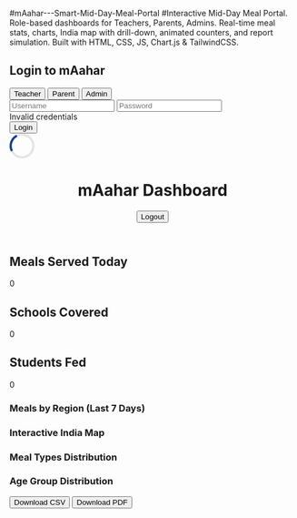 #mAahar---Smart-Mid-Day-Meal-Portal
#Interactive Mid-Day Meal Portal. Role-based dashboards for Teachers, Parents, Admins. Real-time meal stats, charts, India map with drill-down, animated counters, and report simulation. Built with HTML, CSS, JS, Chart.js &amp; TailwindCSS.
<!DOCTYPE html>
<html lang="en">
<head>
<meta charset="UTF-8">
<meta name="viewport" content="width=device-width, initial-scale=1.0">
<title>mAahar — Smart Mid-Day Meal Portal</title>

<!-- Tailwind CSS -->
<script src="https://cdn.tailwindcss.com"></script>

<!-- Font Awesome -->
<script src="https://kit.fontawesome.com/9d8f2d5d6a.js" crossorigin="anonymous"></script>

<!-- Chart.js -->
<script src="https://cdn.jsdelivr.net/npm/chart.js"></script>

<!-- Tippy.js for tooltips -->
<script src="https://unpkg.com/@popperjs/core@2"></script>
<script src="https://unpkg.com/tippy.js@6"></script>
<link rel="stylesheet" href="https://unpkg.com/tippy.js@6/dist/tippy.css" />

<style>
/* Loading Spinner */
@keyframes spinner {0%{transform:rotate(0deg);}100%{transform:rotate(360deg);}}
.spinner {border: 4px solid rgba(0,0,0,0.1);border-left-color:#0b3d91;border-radius:50%;width:36px;height:36px;animation:spinner 1s linear infinite;}
/* Counters Animation */
.counter {transition: all 1s ease;}
</style>
</head>
<body class="bg-gray-100 font-sans">

<!-- Login Page -->
<div id="loginPage" class="flex justify-center items-center h-screen bg-gradient-to-br from-blue-900 to-orange-400">
  <div class="bg-white p-8 rounded-xl shadow-lg w-full max-w-md">
    <h2 class="text-2xl font-bold text-blue-900 mb-4">Login to mAahar</h2>
    <div class="flex gap-2 mb-4">
      <button class="roleBtn px-4 py-2 bg-blue-600 text-white rounded" data-role="Teacher">Teacher</button>
      <button class="roleBtn px-4 py-2 bg-green-600 text-white rounded" data-role="Parent">Parent</button>
      <button class="roleBtn px-4 py-2 bg-orange-500 text-white rounded" data-role="Admin">Admin</button>
    </div>
    <input id="username" type="text" placeholder="Username" class="border p-2 rounded w-full mb-2">
    <input id="password" type="password" placeholder="Password" class="border p-2 rounded w-full mb-2">
    <div id="errorMsg" class="text-red-500 mb-2 hidden">Invalid credentials</div>
    <button id="loginBtn" class="w-full bg-blue-900 text-white p-2 rounded">Login</button>
    <div id="spinner" class="mx-auto mt-4 spinner hidden"></div>
  </div>
</div>

<!-- Dashboard -->
<div id="dashboard" class="hidden p-4">
  <header class="flex justify-between items-center mb-4">
    <h1 class="text-2xl font-bold text-blue-900">mAahar Dashboard</h1>
    <button id="logoutBtn" class="px-4 py-2 bg-red-600 text-white rounded">Logout</button>
  </header>

  <!-- Animated Counters -->
  <div class="grid grid-cols-1 md:grid-cols-3 gap-4 mb-4">
    <div class="bg-white p-4 rounded shadow">
      <h2 class="text-gray-500">Meals Served Today</h2>
      <p id="mealsServed" class="text-2xl font-bold counter">0</p>
    </div>
    <div class="bg-white p-4 rounded shadow">
      <h2 class="text-gray-500">Schools Covered</h2>
      <p id="schoolsCovered" class="text-2xl font-bold counter">0</p>
    </div>
    <div class="bg-white p-4 rounded shadow">
      <h2 class="text-gray-500">Students Fed</h2>
      <p id="studentsFed" class="text-2xl font-bold counter">0</p>
    </div>
  </div>

  <!-- Charts & Map -->
  <div class="grid grid-cols-1 md:grid-cols-2 gap-4 mb-4">
    <div class="bg-white p-4 rounded shadow">
      <h3 class="font-bold mb-2">Meals by Region (Last 7 Days)</h3>
      <canvas id="mealsChart"></canvas>
    </div>
    <div class="bg-white p-4 rounded shadow">
      <h3 class="font-bold mb-2">Interactive India Map</h3>
      <div id="indiaMap" class="w-full h-96"></div>
    </div>
  </div>

  <!-- Additional Charts -->
  <div class="grid grid-cols-1 md:grid-cols-2 gap-4 mb-4">
    <div class="bg-white p-4 rounded shadow">
      <h3 class="font-bold mb-2">Meal Types Distribution</h3>
      <canvas id="mealTypeChart"></canvas>
    </div>
    <div class="bg-white p-4 rounded shadow">
      <h3 class="font-bold mb-2">Age Group Distribution</h3>
      <canvas id="ageGroupChart"></canvas>
    </div>
  </div>

  <!-- Download Reports -->
  <div class="mb-4">
    <button class="px-4 py-2 bg-green-600 text-white rounded mr-2" onclick="downloadCSV()">Download CSV</button>
    <button class="px-4 py-2 bg-blue-600 text-white rounded" onclick="downloadPDF()">Download PDF</button>
  </div>
</div>

<script>
// Simulated users
const users = {
  teacher1: {password:'1234', role:'Teacher'},
  parent1: {password:'1234', role:'Parent'},
  admin1: {password:'1234', role:'Admin'}
};
let currentRole = 'Teacher';

// Role selection
document.querySelectorAll('.roleBtn').forEach(btn=>{
  btn.addEventListener('click',()=>{
    currentRole=btn.dataset.role;
    document.querySelectorAll('.roleBtn').forEach(b=>b.classList.remove('ring-4','ring-blue-500'));
    btn.classList.add('ring-4','ring-blue-500');
  });
});

// Login
document.getElementById('loginBtn').addEventListener('click',()=>{
  const username = document.getElementById('username').value;
  const password = document.getElementById('password').value;
  const user = users[username];
  if(user && user.password===password && user.role===currentRole){
    document.getElementById('loginPage').classList.add('hidden');
    document.getElementById('dashboard').classList.remove('hidden');
    loadDashboardData(currentRole);
  } else {
    document.getElementById('errorMsg').classList.remove('hidden');
  }
});

// Logout
document.getElementById('logoutBtn').addEventListener('click',()=>{
  document.getElementById('loginPage').classList.remove('hidden');
  document.getElementById('dashboard').classList.add('hidden');
});

// Demo Data
const demoData = {
  Teacher:{meals:12456, schools:312, students:11980, chart:[1200,1300,1400,1350,1450,1500,1600], mealTypes:[40,35,25], ageGroups:[20,40,40]},
  Parent:{meals:1, schools:1, students:1, chart:[1,1,1,1,1,1,1], mealTypes:[100], ageGroups:[100]},
  Admin:{meals:50000, schools:1500, students:48000, chart:[5000,5200,5400,5300,5500,5600,5700], mealTypes:[50,30,20], ageGroups:[30,30,40]}
};

// Dashboard
function loadDashboardData(role){
  animateCounter('mealsServed', demoData[role].meals);
  animateCounter('schoolsCovered', demoData[role].schools);
  animateCounter('studentsFed', demoData[role].students);

  // Bar chart
  const ctx = document.getElementById('mealsChart').getContext('2d');
  new Chart(ctx,{
    type:'bar',
    data:{labels:['Mon','Tue','Wed','Thu','Fri','Sat','Sun'], datasets:[{label:'Meals', data:demoData[role].chart, backgroundColor:'#0b3d91'}]},
    options:{responsive:true, plugins:{legend:{display:false}}}
  });

  // Pie charts
  const ctx1 = document.getElementById('mealTypeChart').getContext('2d');
  new Chart(ctx1,{type:'pie',data:{labels:['Veg','Non-Veg','Snack'],datasets:[{data:demoData[role].mealTypes,backgroundColor:['#0b3d91','#ff9933','#16a34a']}]}});

  const ctx2 = document.getElementById('ageGroupChart').getContext('2d');
  new Chart(ctx2,{type:'pie',data:{labels:['<5 yrs','6-10 yrs','11-14 yrs'],datasets:[{data:demoData[role].ageGroups,backgroundColor:['#0b3d91','#ff9933','#16a34a']}]}});

  // Render India Map
  renderIndiaMap();
}

// Counter Animation
function animateCounter(id, value){
  const el=document.getElementById(id);
  let current=0;
  const step=Math.ceil(value/50);
  const interval=setInterval(()=>{current+=step; if(current>=value){current=value; clearInterval(interval);} el.innerText=current;},20);
}

// Simplified India map with states clickable
function renderIndiaMap(){
  const mapDiv=document.getElementById('indiaMap');
  mapDiv.innerHTML='';
  const svgNS="http://www.w3.org/2000/svg";
  const svg=document.createElementNS(svgNS,'svg');
  svg.setAttribute('viewBox','0 0 1000 1000');
  svg.style.width='100%'; svg.style.height='100%';

  const states=[
    {name:'Maharashtra',x:400,y:600,value:1500,color:'#ff9933'},
    {name:'Karnataka',x:450,y:700,value:1300,color:'#16a34a'},
    {name:'Bihar',x:700,y:300,value:1200,color:'#0b3d91'},
    {name:'West Bengal',x:900,y:400,value:1100,color:'#ff9933'}
    // Add all other states/UTs here with positions
  ];

  states.forEach(st=>{
    const circle=document.createElementNS(svgNS,'circle');
    circle.setAttribute('cx',st.x); circle.setAttribute('cy',st.y);
    circle.setAttribute('r',30); circle.setAttribute('fill',st.color);
    circle.style.cursor='pointer';
    circle.addEventListener('click',()=>{alert(`${st.name} Meals Served: ${st.value}`);});
    svg.appendChild(circle);
    tippy(circle,{content:`${st.name}: ${st.value} meals`,placement:'top'});
  });
  mapDiv.appendChild(svg);
}

// Simulated CSV/ PDF Download
function downloadCSV(){
  const csvContent="data:text/csv;charset=utf-8,State,Meals\nMaharashtra,1500\nKarnataka,1300\nBihar,1200\nWest Bengal,1100";
  const encodedUri=encodeURI(csvContent);
  const link=document.createElement('a'); link.setAttribute('href',encodedUri); link.setAttribute('download','meals_report.csv'); document.body.appendChild(link); link.click(); document.body.removeChild(link);
}
function downloadPDF(){
  alert("PDF download simulated. Implement server-side PDF generation for real export.");
}
</script>
</body>
</html>

